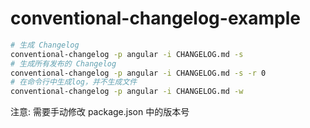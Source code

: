 # conventional-changelog-example

```bash
# 生成 Changelog
conventional-changelog -p angular -i CHANGELOG.md -s
# 生成所有发布的 Changelog
conventional-changelog -p angular -i CHANGELOG.md -s -r 0
# 在命令行中生成log，并不生成文件
conventional-changelog -p angular -i CHANGELOG.md -w
```

注意:
需要手动修改 package.json 中的版本号
